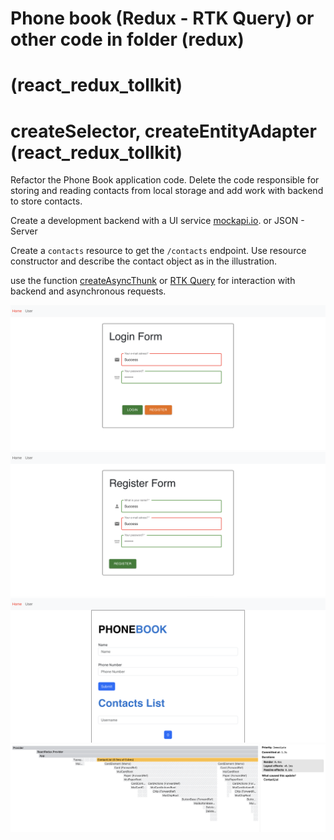 # Phone book (Redux - RTK Query) or other code in folder (redux)

# (react_redux_tollkit)

# createSelector, createEntityAdapter (react_redux_tollkit)

Refactor the Phone Book application code. Delete the code responsible for
storing and reading contacts from local storage and add work with backend to
store contacts.

Create a development backend with a UI service [mockapi.io](https://mockapi.io).
or JSON - Server

Create a `contacts` resource to get the `/contacts` endpoint. Use resource
constructor and describe the contact object as in the illustration.

use the function
[createAsyncThunk](https://redux-toolkit.js.org/api/createAsyncThunk) or
[RTK Query](https://redux-toolkit.js.org/rtk-query/overview) for interaction
with backend and asynchronous requests.

![](img/1.png) ![](img/2.png) ![](img/3.png) ![](img/4.png)
